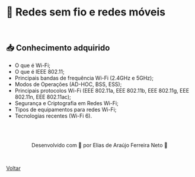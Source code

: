 <h1>📶 Redes sem fio e redes móveis</h1>

<br>

<h2> 📥 Conhecimento adquirido </h2>

- O que é Wi-Fi;
- O que é IEEE 802.11;
- Principais bandas de frequência Wi-Fi (2.4GHz e 5GHz);
- Modos de Operações (AD-HOC, BSS, ESS);
- Principais protocolos Wi-Fi (EEE 802.11a, EEE 802.11b, EEE 802.11g, EEE 802.11n, EEE 802.11ac);
- Segurança e Criptografia em Redes Wi-Fi;
- Tipos de equipamentos para redes Wi-Fi;
- Tecnologias recentes (Wi-Fi 6).


<br><br>

<p align="center"> Desenvolvido com 💜 por Elias de Araújo Ferreira Neto 👋 <p>

<br>

<a href="./README.md">Voltar</a>
